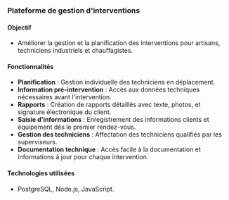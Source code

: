 ### Plateforme de gestion d'interventions

#### Objectif
- Améliorer la gestion et la planification des interventions pour artisans, techniciens industriels et chauffagistes.

#### Fonctionnalités
- **Planification** : Gestion individuelle des techniciens en déplacement.
- **Information pré-intervention** : Accès aux données techniques nécessaires avant l'intervention.
- **Rapports** : Création de rapports détaillés avec texte, photos, et signature électronique du client.
- **Saisie d'informations** : Enregistrement des informations clients et équipement dès le premier rendez-vous.
- **Gestion des techniciens** : Affectation des techniciens qualifiés par les superviseurs.
- **Documentation technique** : Accès facile à la documentation et informations à jour pour chaque intervention.

#### Technologies utilisées
- PostgreSQL, Node.js, JavaScript.
